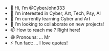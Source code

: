 - 👋 Hi, I’m @CyberJohn333
- 👀 I’m interested in Cyber, Art, Tech, Psy, AI
- 🌱 I’m currently learning Cyber and Art
- 💞️ I’m looking to collaborate on new projects!
- 📫 How to reach me ? Right here!
- 😄 Pronouns: ... Mr
- ⚡ Fun fact: ... I love quotes!

<!---
CyberJohn333/CyberJohn333 is a ✨ special ✨ repository because its `README.md` (this file) appears on your GitHub profile.
You can click the Preview link to take a look at your changes.
--->
